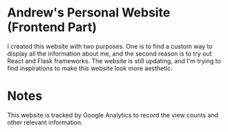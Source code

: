 # Andrew's Personal Website (Frontend Part)
I created this website with two purposes. One is to find a custom way to display all the information about me, and the second reason is to try out React and Flask frameworks. The website is still updating, and I'm trying to find inspirations to make this website look more aesthetic. 

# Notes
This website is tracked by Google Analytics to record the view counts and other relevant information.  